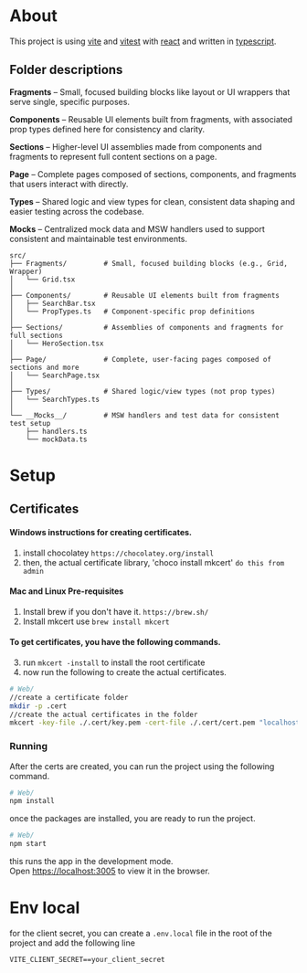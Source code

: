 # About

This project is using [vite](https://vite.dev/) and [vitest](https://vitest.dev/) with [react](https://reactjs.org/) and written in [typescript](https://www.typescriptlang.org/).

## Folder descriptions
**Fragments** – Small, focused building blocks like layout or UI wrappers that serve single, specific purposes.

**Components** – Reusable UI elements built from fragments, with associated prop types defined here for consistency and clarity.

**Sections** – Higher-level UI assemblies made from components and fragments to represent full content sections on a page.

**Page** – Complete pages composed of sections, components, and fragments that users interact with directly.

**Types** – Shared logic and view types for clean, consistent data shaping and easier testing across the codebase.

**__Mocks__** – Centralized mock data and MSW handlers used to support consistent and maintainable test environments.

```
src/
├── Fragments/         # Small, focused building blocks (e.g., Grid, Wrapper)
│   └── Grid.tsx
│
├── Components/        # Reusable UI elements built from fragments
│   ├── SearchBar.tsx
│   └── PropTypes.ts   # Component-specific prop definitions
│
├── Sections/          # Assemblies of components and fragments for full sections
│   └── HeroSection.tsx
│
├── Page/              # Complete, user-facing pages composed of sections and more
│   └── SearchPage.tsx
│
├── Types/             # Shared logic/view types (not prop types)
│   └── SearchTypes.ts
│
└── __Mocks__/         # MSW handlers and test data for consistent test setup
    ├── handlers.ts
    └── mockData.ts
```

# Setup

## Certificates

#### Windows instructions for creating certificates.
1. install chocolatey `https://chocolatey.org/install`
2. then, the actual certificate library, 'choco install mkcert' `do this from admin`

#### Mac and Linux Pre-requisites
1. Install brew if you don't have it. `https://brew.sh/`
2. Install mkcert use `brew install mkcert`

#### To get certificates, you have the following commands.
3. run `mkcert -install` to install the root certificate
4. now run the following to create the actual certificates.


```bash
# Web/
//create a certificate folder
mkdir -p .cert
//create the actual certificates in the folder 
mkcert -key-file ./.cert/key.pem -cert-file ./.cert/cert.pem "localhost"
```

### Running 

After the certs are created, you can run the project using the following command.

```bash
# Web/
npm install
```
once the packages are installed, you are ready to run the project.

```bash
# Web/
npm start
```

this runs the app in the development mode.\
Open [https://localhost:3005](https://localhost:3005) to view it in the browser.


# Env local
for the client secret, you can create a `.env.local` file in the root of the project and add the following line
```
VITE_CLIENT_SECRET==your_client_secret
```